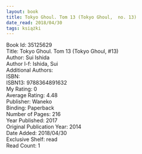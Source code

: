 ```yaml
---
layout: book
title: Tokyo Ghoul. Tom 13 (Tokyo Ghoul,  no. 13)
date_read: 2018/04/30
tags: książki
---
```


Book Id: 35125629<br />
Title: Tokyo Ghoul. Tom 13 (Tokyo Ghoul, #13)<br />
Author: Sui Ishida<br />
Author l-f: Ishida, Sui<br />
Additional Authors: <br />
ISBN: <br />
ISBN13: 9788364891632<br />
My Rating: 0<br />
Average Rating: 4.48<br />
Publisher: Waneko<br />
Binding: Paperback<br />
Number of Pages: 216<br />
Year Published: 2017<br />
Original Publication Year: 2014<br />
Date Added: 2018/04/30<br />
Exclusive Shelf: read<br />
Read Count: 1<br />


